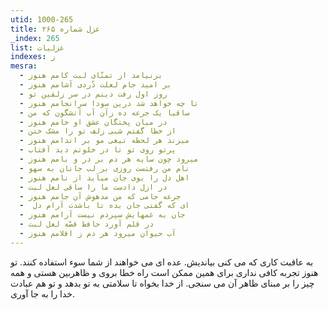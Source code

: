 ```yaml
---
utid: 1000-265
title: غزل شماره ۲۶۵
_index: 265
list: غزلیات
indexes: ز
mesra:
  - برنیامد از تمنّای لبت کامم هنوز
  - بر امید جام لعلت دُردی آشامم هنوز
  - روز اول رفت دینم در سر زلفین تو
  - تا چه خواهد شد درین سودا سرانجامم هنوز
  - ساقیا یک جرعه ده زآن آب آتشگون که من
  - در میان پختگان عشق او خامم هنوز
  - از خطا گفتم شبی زلف تو را مشک ختن
  - میزند هر لحظه تیغی مو بر اندامم هنوز
  - پرتو روی تو تا در خلوتم دید آفتاب
  - میرود چون سایه هر دم بر در و بامم هنوز
  - نام من رفتست روزی بر لب جانان به سهو
  - اهل دل را بوی جان میآید از نامم هنوز
  - در ازل دادست ما را ساقی لعل لبت
  - جرعه جامی که من مدهوش آن جامم هنوز
  - ‌ ای که گفتی جان بده تا باشدت آرام دل
  - جان به غمهایش سپردم نیست آرامم هنوز
  - در قلم آورد حافظ قصّه لعل لبت
  - آب حیوان میرود هر دم ز اقلامم هنوز
---
```

به عاقبت کاری که می کنی بیاندیش. عده ای می خواهند از شما سوء استفاده کنند. تو هنوز تجربه کافی نداری برای همین ممکن است راه خطا بروی و ظاهربین هستی و همه چیز را بر مبنای ظاهر آن می سنجی. از خدا بخواه تا سلامتی به تو بدهد و تو هم عبادت خدا را به جا آوری.
